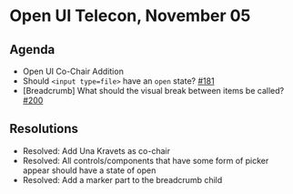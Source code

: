 # Open UI Telecon, November 05

## Agenda
* Open UI Co-Chair Addition
* Should `<input type=file>` have an `open` state? [#181](https://github.com/openui/open-ui/issues/181)
* [Breadcrumb] What should the visual break between items be called? [#200](https://github.com/openui/open-ui/issues/200)

## Resolutions
* Resolved: Add Una Kravets as co-chair
* Resolved: All controls/components that have some form of picker appear should have a state of open
* Resolved: Add a marker part to the breadcrumb child
